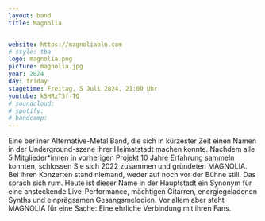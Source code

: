 ```yaml
---
layout: band
title: Magnolia


website: https://magnoliabln.com
# style: tba
logo: magnolia.png
picture: magnolia.jpg
year: 2024
day: friday
stagetime: Freitag, 5 Juli 2024, 21:00 Uhr
youtube: k5HRzT3f-TQ
# soundcloud:
# spotify:
# bandcamp:
---
```


Eine berliner Alternative-Metal Band, die sich in kürzester Zeit einen Namen in
der Underground-szene ihrer Heimatstadt machen konnte. Nachdem alle 5 Mitglieder*innen
in vorherigen Projekt 10 Jahre Erfahrung sammeln konnten, schlossen Sie sich 2022
zusammen und gründeten MAGNOLIA. Bei ihren Konzerten stand niemand, weder auf
noch vor der Bühne still. Das sprach sich rum. Heute ist dieser Name in der
Hauptstadt ein Synonym für eine ansteckende Live-Performance, mächtigen Gitarren,
energiegeladenen Synths und einprägsamen Gesangsmelodien. Vor allem aber steht
MAGNOLIA für eine Sache: Eine ehrliche Verbindung mit ihren Fans.